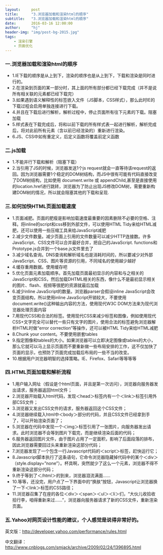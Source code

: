```yaml
---
layout:     post
title:      "3.浏览器加载和渲染html的顺序"
subtitle:   "3.浏览器加载和渲染html的顺序"
date:       2016-03-16 12:00:00
author:     "hj"
header-img: "img/post-bg-2015.jpg"
tags:
    - 渲染引擎
    - 页面优化
---
```


### 一.浏览器加载和渲染html的顺序
* 1.IE下载的顺序是从上到下，渲染的顺序也是从上到下，下载和渲染是同时进行的。
* 2.在渲染到页面的某一部分时，其上面的所有部分都已经下载完成（并不是说所有相关联的元素都已经下载完）
* 3.如果遇到语义解释性的标签嵌入文件（JS脚本，CSS样式），那么此时IE的下载过程会启用单独连接进行下载。
* 4.并且在下载后进行解析，解析过程中，停止页面所有往下元素的下载。阻塞加载
* 5.样式表在下载完成后，将和以前下载的所有样式表一起进行解析，解析完成后，将对此前所有元素（含以前已经渲染的）重新进行渲染。
* 6.JS、CSS中如有重定义，后定义函数将覆盖前定义函数

### 二.js加载
* 1.不能并行下载和解析（阻塞下载）
* 2.当引用了JS的时候，浏览器发送1个js request就会一直等待该request的返回。因为浏览器需要1个稳定的DOM树结构，而JS中很有可能有代码直接改变了DOM树结构，比如使用 document.write 或 appendChild,甚至是直接使用的location.href进行跳转，浏览器为了防止出现JS修改DOM树，需要重新构建DOM树的情况，所以就会阻塞其他的下载和呈现.

### 三.如何加快HTML页面加载速度
* 1.页面减肥。页面的肥瘦是影响加载速度最重要的因素删除不必要的空格、注释。将inline的script和css移到外部文件，可以使用HTML Tidy来给HTML减肥，还可以使用一些压缩工具来给JavaScript减肥
* 2.减少文件数量。减少页面上引用的文件数量可以减少HTTP连接数。许多JavaScript、CSS文件可以合并最好合并，把自己的JavaScript. functions和Prototype.js合并到一个base.js文件里去了
* 3.减少域名查询。DNS查询和解析域名也是消耗时间的，所以要减少对外部JavaScript、CSS、图片等资源的引用，不同域名的使用越少越好
* 4.缓存重用数据。使用缓存吧
* 5.优化页面元素加载顺序。首先加载页面最初显示的内容和与之相关的JavaScript和CSS，然后加载DHTML相关的东西，像什么不是最初显示相关的图片、flash、视频等很肥的资源就最后加载
* 6.减少inline JavaScript的数量。浏览器parser会假设inline JavaScript会改变页面结构，所以使用inline JavaScript开销较大，不要使用document.write()这种输出内容的方法，使用现代W3C DOM方法来为现代浏览器处理页面内容
* 7.用现代CSS和合法的标签。使用现代CSS来减少标签和图像，例如使用现代CSS+文字完全可以替代一些只有文字的图片，使用合法的标签避免浏览器解析HTML时做“error correction”等操作，还可以被HTML Tidy来给HTML减肥
* 8.Chunk your content。不要使用嵌套tables
* 9.指定图像和tables的大小。如果浏览器可以立即决定图像或tables的大小，那么它就可以马上显示页面而不要重新做一些布局安排的工作，这不仅加快了页面的显示，也预防了页面完成加载后布局的一些不当的改变。
* 10.根据用户浏览器明智的选择策略。IE、Firefox、Safari等等等等

### 四.HTML页面加载和解析流程
* 1.用户输入网址（假设是个html页面，并且是第一次访问），浏览器向服务器发出请求，服务器返回html文件；
* 2.浏览器开始载入html代码，发现＜head＞标签内有一个＜link＞标签引用外部CSS文件；
* 3.浏览器又发出CSS文件的请求，服务器返回这个CSS文件；
* 4.浏览器继续载入html中＜body＞部分的代码，并且CSS文件已经拿到手了，可以开始渲染页面了；
* 5.浏览器在代码中发现一个＜img＞标签引用了一张图片，向服务器发出请求。此时浏览器不会等到图片下载完，而是继续渲染后面的代码；
* 6.服务器返回图片文件，由于图片占用了一定面积，影响了后面段落的排布，因此浏览器需要回过头来重新渲染这部分代码；
* 7.浏览器发现了一个包含一行Javascript代码的＜script＞标签，赶快运行它；
* 8.Javascript脚本执行了这条语句，它命令浏览器隐藏掉代码中的某个＜div＞ （style.display=”none”）。杯具啊，突然就少了这么一个元素，浏览器不得不重新渲染这部分代码；
* 9.终于等到了＜/html＞的到来，浏览器泪流满面……
* 10.等等，还没完，用户点了一下界面中的“换肤”按钮，Javascript让浏览器换了一下＜link＞标签的CSS路径；
* 11.浏览器召集了在座的各位＜div＞＜span＞＜ul＞＜li＞们，“大伙儿收拾收拾行李，咱得重新来过……”，浏览器向服务器请求了新的CSS文件，重新渲染页面。

### 五.Yahoo对网页设计性能的建议，个人感觉是说得非常好的。
英文版：http://developer.yahoo.com/performance/rules.html

中文翻译：http://www.cnblogs.com/smjack/archive/2009/02/24/1396895.html